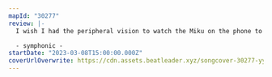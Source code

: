```yaml
---
mapId: "30277"
review: |-
  I wish I had the peripheral vision to watch the Miku on the phone to my left and also play, but alas, I need to choose one. Great unique incorporation of Cinema that way! Not to mention the map itself is fun with some more difficult techy patterns, and nice lighting as well!

  - symphonic -
startDate: "2023-03-08T15:00:00.000Z"
coverUrlOverwrite: https://cdn.assets.beatleader.xyz/songcover-30277-yy.jpg
---
```

